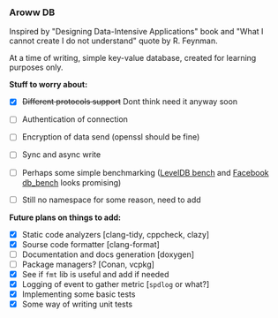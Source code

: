 ### Aroww DB

Inspired by "Designing Data-Intensive Applications" book and
"What I cannot create I do not understand" quote by R. Feynman.

At a time of writing, simple key-value database, 
created for learning purposes only.



**Stuff to worry about:**
- [x] ~~Different protocols support~~ Dont think need it anyway soon
- [ ] Authentication of connection
- [ ] Encryption of data send (openssl should be fine)
- [ ] Sync and async write
- [ ] Perhaps some simple benchmarking
  ([LevelDB bench](http://www.lmdb.tech/bench/microbench/benchmark.html)
  and [Facebook db_bench](https://github.com/facebook/rocksdb/wiki/Benchmarking-tools)
  looks promising)
- [ ] Still no namespace for some reason, need to add


**Future plans on things to add:**
- [x] Static code analyzers [clang-tidy, cppcheck, clazy]
- [x] Sourse code formatter [clang-format]
- [ ] Documentation and docs generation [doxygen]
- [ ] Package managers? [Conan, vcpkg]
- [x] See if `fmt` lib is useful and add if needed
- [x] Logging of event to gather metric [`spdlog` or what?] 
- [x] Implementing some basic tests
- [x] Some way of writing unit tests